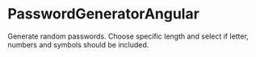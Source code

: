 # PasswordGeneratorAngular
Generate random passwords. Choose specific length and select if letter, numbers and symbols should be included.
